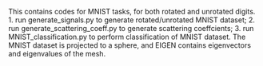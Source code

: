 This contains codes for MNIST tasks, for both rotated and unrotated digits. 1. run generate_signals.py to generate rotated/unrotated MNIST dataset; 2. run generate_scattering_coeff.py to generate scattering coeffcients; 3. run MNIST_classification.py to perform classification of MNIST dataset. The MNIST dataset is projected to a sphere, and EIGEN contains eigenvectors and eigenvalues of the mesh.

